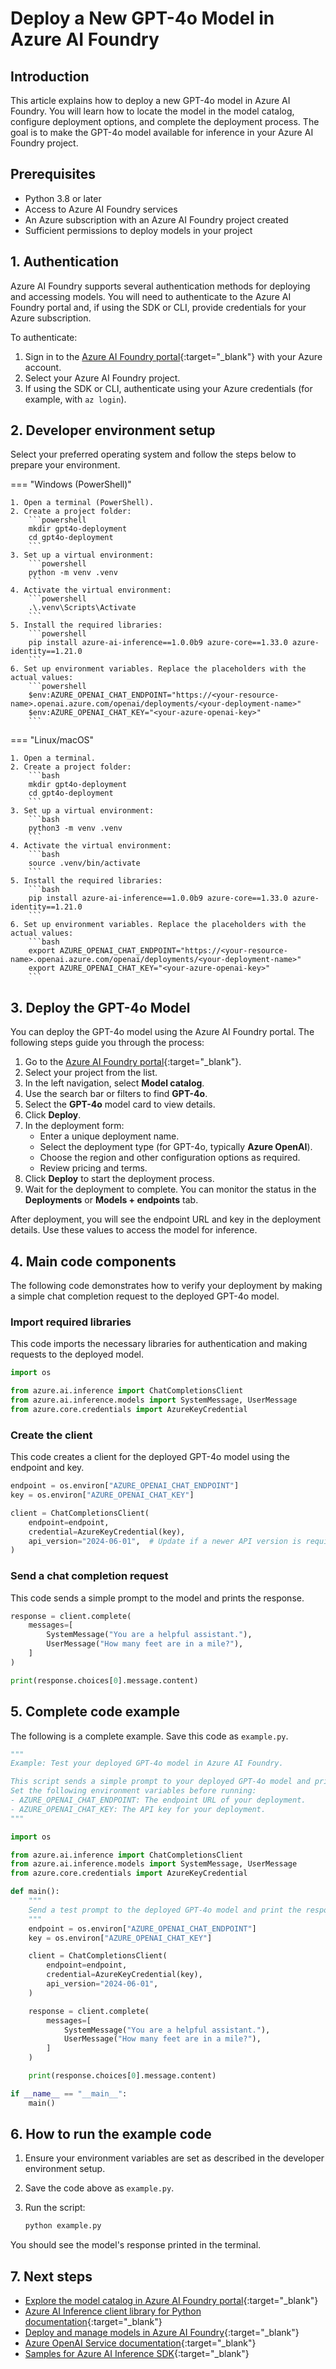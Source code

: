 # Deploy a New GPT-4o Model in Azure AI Foundry

## Introduction

This article explains how to deploy a new GPT-4o model in Azure AI Foundry. You will learn how to locate the model in the model catalog, configure deployment options, and complete the deployment process. The goal is to make the GPT-4o model available for inference in your Azure AI Foundry project.

## Prerequisites

- Python 3.8 or later
- Access to Azure AI Foundry services
- An Azure subscription with an Azure AI Foundry project created
- Sufficient permissions to deploy models in your project

## 1. Authentication

Azure AI Foundry supports several authentication methods for deploying and accessing models. You will need to authenticate to the Azure AI Foundry portal and, if using the SDK or CLI, provide credentials for your Azure subscription.

To authenticate:

1. Sign in to the [Azure AI Foundry portal](https://ai.azure.com){:target="_blank"} with your Azure account.
2. Select your Azure AI Foundry project.
3. If using the SDK or CLI, authenticate using your Azure credentials (for example, with `az login`).

## 2. Developer environment setup

Select your preferred operating system and follow the steps below to prepare your environment.

=== "Windows (PowerShell)"

    1. Open a terminal (PowerShell).
    2. Create a project folder:
        ```powershell
        mkdir gpt4o-deployment
        cd gpt4o-deployment
        ```
    3. Set up a virtual environment:
        ```powershell
        python -m venv .venv
        ```
    4. Activate the virtual environment:
        ```powershell
        .\.venv\Scripts\Activate
        ```
    5. Install the required libraries:
        ```powershell
        pip install azure-ai-inference==1.0.0b9 azure-core==1.33.0 azure-identity==1.21.0
        ```
    6. Set up environment variables. Replace the placeholders with the actual values:
        ```powershell
        $env:AZURE_OPENAI_CHAT_ENDPOINT="https://<your-resource-name>.openai.azure.com/openai/deployments/<your-deployment-name>"
        $env:AZURE_OPENAI_CHAT_KEY="<your-azure-openai-key>"
        ```

=== "Linux/macOS"

    1. Open a terminal.
    2. Create a project folder:
        ```bash
        mkdir gpt4o-deployment
        cd gpt4o-deployment
        ```
    3. Set up a virtual environment:
        ```bash
        python3 -m venv .venv
        ```
    4. Activate the virtual environment:
        ```bash
        source .venv/bin/activate
        ```
    5. Install the required libraries:
        ```bash
        pip install azure-ai-inference==1.0.0b9 azure-core==1.33.0 azure-identity==1.21.0
        ```
    6. Set up environment variables. Replace the placeholders with the actual values:
        ```bash
        export AZURE_OPENAI_CHAT_ENDPOINT="https://<your-resource-name>.openai.azure.com/openai/deployments/<your-deployment-name>"
        export AZURE_OPENAI_CHAT_KEY="<your-azure-openai-key>"
        ```

## 3. Deploy the GPT-4o Model

You can deploy the GPT-4o model using the Azure AI Foundry portal. The following steps guide you through the process:

1. Go to the [Azure AI Foundry portal](https://ai.azure.com){:target="_blank"}.
2. Select your project from the list.
3. In the left navigation, select **Model catalog**.
4. Use the search bar or filters to find **GPT-4o**.
5. Select the **GPT-4o** model card to view details.
6. Click **Deploy**.
7. In the deployment form:
    - Enter a unique deployment name.
    - Select the deployment type (for GPT-4o, typically **Azure OpenAI**).
    - Choose the region and other configuration options as required.
    - Review pricing and terms.
8. Click **Deploy** to start the deployment process.
9. Wait for the deployment to complete. You can monitor the status in the **Deployments** or **Models + endpoints** tab.

After deployment, you will see the endpoint URL and key in the deployment details. Use these values to access the model for inference.

## 4. Main code components

The following code demonstrates how to verify your deployment by making a simple chat completion request to the deployed GPT-4o model.

### Import required libraries

This code imports the necessary libraries for authentication and making requests to the deployed model.

```python
import os

from azure.ai.inference import ChatCompletionsClient
from azure.ai.inference.models import SystemMessage, UserMessage
from azure.core.credentials import AzureKeyCredential
```

### Create the client

This code creates a client for the deployed GPT-4o model using the endpoint and key.

```python
endpoint = os.environ["AZURE_OPENAI_CHAT_ENDPOINT"]
key = os.environ["AZURE_OPENAI_CHAT_KEY"]

client = ChatCompletionsClient(
    endpoint=endpoint,
    credential=AzureKeyCredential(key),
    api_version="2024-06-01",  # Update if a newer API version is required
)
```

### Send a chat completion request

This code sends a simple prompt to the model and prints the response.

```python
response = client.complete(
    messages=[
        SystemMessage("You are a helpful assistant."),
        UserMessage("How many feet are in a mile?"),
    ]
)

print(response.choices[0].message.content)
```

## 5. Complete code example

The following is a complete example. Save this code as `example.py`.

```python
"""
Example: Test your deployed GPT-4o model in Azure AI Foundry.

This script sends a simple prompt to your deployed GPT-4o model and prints the response.
Set the following environment variables before running:
- AZURE_OPENAI_CHAT_ENDPOINT: The endpoint URL of your deployment.
- AZURE_OPENAI_CHAT_KEY: The API key for your deployment.
"""

import os

from azure.ai.inference import ChatCompletionsClient
from azure.ai.inference.models import SystemMessage, UserMessage
from azure.core.credentials import AzureKeyCredential

def main():
    """
    Send a test prompt to the deployed GPT-4o model and print the response.
    """
    endpoint = os.environ["AZURE_OPENAI_CHAT_ENDPOINT"]
    key = os.environ["AZURE_OPENAI_CHAT_KEY"]

    client = ChatCompletionsClient(
        endpoint=endpoint,
        credential=AzureKeyCredential(key),
        api_version="2024-06-01",
    )

    response = client.complete(
        messages=[
            SystemMessage("You are a helpful assistant."),
            UserMessage("How many feet are in a mile?"),
        ]
    )

    print(response.choices[0].message.content)

if __name__ == "__main__":
    main()
```

## 6. How to run the example code

1. Ensure your environment variables are set as described in the developer environment setup.
2. Save the code above as `example.py`.
3. Run the script:

    ```bash
    python example.py
    ```

You should see the model's response printed in the terminal.

## 7. Next steps

- [Explore the model catalog in Azure AI Foundry portal](https://learn.microsoft.com/azure/ai-foundry/how-to/model-catalog-overview){:target="_blank"}
- [Azure AI Inference client library for Python documentation](https://aka.ms/aiservices/inference){:target="_blank"}
- [Deploy and manage models in Azure AI Foundry](https://learn.microsoft.com/azure/ai-foundry/how-to/deploy-models-managed){:target="_blank"}
- [Azure OpenAI Service documentation](https://learn.microsoft.com/azure/ai-services/openai/overview){:target="_blank"}
- [Samples for Azure AI Inference SDK](https://github.com/Azure/azure-sdk-for-python/tree/main/sdk/ai/azure-ai-inference/samples){:target="_blank"}
